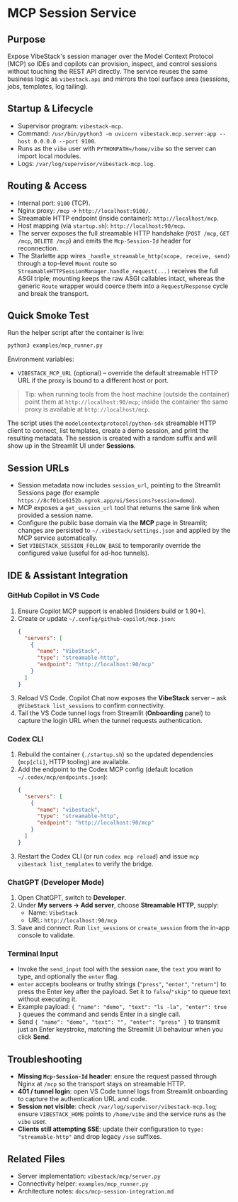 # MCP Session Service

## Purpose
Expose VibeStack's session manager over the Model Context Protocol (MCP) so IDEs and copilots can provision, inspect, and control sessions without touching the REST API directly. The service reuses the same business logic as `vibestack.api` and mirrors the tool surface area (sessions, jobs, templates, log tailing).

## Startup & Lifecycle
- Supervisor program: `vibestack-mcp`.
- Command: `/usr/bin/python3 -m uvicorn vibestack.mcp.server:app --host 0.0.0.0 --port 9100`.
- Runs as the `vibe` user with `PYTHONPATH=/home/vibe` so the server can import local modules.
- Logs: `/var/log/supervisor/vibestack-mcp.log`.

## Routing & Access
- Internal port: `9100` (TCP).
- Nginx proxy: `/mcp` → `http://localhost:9100/`.
- Streamable HTTP endpoint (inside container): `http://localhost/mcp`.
- Host mapping (via `startup.sh`): `http://localhost:90/mcp`.
- The server exposes the full streamable HTTP handshake (`POST /mcp`, `GET /mcp`, `DELETE /mcp`) and emits the `Mcp-Session-Id` header for reconnection.
- The Starlette app wires `_handle_streamable_http(scope, receive, send)` through a top-level `Mount` route so `StreamableHTTPSessionManager.handle_request(...)` receives the full ASGI triple; mounting keeps the raw ASGI callables intact, whereas the generic `Route` wrapper would coerce them into a `Request`/`Response` cycle and break the transport.

## Quick Smoke Test
Run the helper script after the container is live:

```bash
python3 examples/mcp_runner.py
```

Environment variables:
- `VIBESTACK_MCP_URL` (optional) – override the default streamable HTTP URL if the proxy is bound to a different host or port.

> Tip: when running tools from the host machine (outside the container) point them at `http://localhost:90/mcp`; inside the container the same proxy is available at `http://localhost/mcp`.

The script uses the `modelcontextprotocol/python-sdk` streamable HTTP client to connect, list templates, create a demo session, and print the resulting metadata. The session is created with a random suffix and will show up in the Streamlit UI under **Sessions**.

## Session URLs
- Session metadata now includes `session_url`, pointing to the Streamlit Sessions page (for example `https://8cf01ce6152b.ngrok.app/ui/Sessions?session=demo`).
- MCP exposes a `get_session_url` tool that returns the same link when provided a session name.
- Configure the public base domain via the **MCP** page in Streamlit; changes are persisted to `~/.vibestack/settings.json` and applied by the MCP service automatically.
- Set `VIBESTACK_SESSION_FOLLOW_BASE` to temporarily override the configured value (useful for ad-hoc tunnels).

## IDE & Assistant Integration

### GitHub Copilot in VS Code
1. Ensure Copilot MCP support is enabled (Insiders build or 1.90+).
2. Create or update `~/.config/github-copilot/mcp.json`:
   ```json
   {
     "servers": [
       {
         "name": "VibeStack",
         "type": "streamable-http",
         "endpoint": "http://localhost:90/mcp"
       }
     ]
   }
   ```
3. Reload VS Code. Copilot Chat now exposes the **VibeStack** server – ask `@VibeStack list_sessions` to confirm connectivity.
4. Tail the VS Code tunnel logs from Streamlit (**Onboarding** panel) to capture the login URL when the tunnel requests authentication.

### Codex CLI
1. Rebuild the container (`./startup.sh`) so the updated dependencies (`mcp[cli]`, HTTP tooling) are available.
2. Add the endpoint to the Codex MCP config (default location `~/.codex/mcp/endpoints.json`):
   ```json
   {
     "servers": [
       {
         "name": "vibestack",
         "type": "streamable-http",
         "endpoint": "http://localhost:90/mcp"
       }
     ]
   }
   ```
3. Restart the Codex CLI (or run `codex mcp reload`) and issue `mcp vibestack list_templates` to verify the bridge.

### ChatGPT (Developer Mode)
1. Open ChatGPT, switch to **Developer**.
2. Under **My servers → Add server**, choose **Streamable HTTP**, supply:
   - Name: `VibeStack`
   - URL: `http://localhost:90/mcp`
3. Save and connect. Run `list_sessions` or `create_session` from the in-app console to validate.

### Terminal Input
- Invoke the `send_input` tool with the session `name`, the `text` you want to type, and optionally the `enter` flag.
- `enter` accepts booleans or truthy strings (`"press"`, `"enter"`, `"return"`) to press the Enter key after the payload. Set it to `false`/`"skip"` to queue text without executing it.
- Example payload: `{ "name": "demo", "text": "ls -la", "enter": true }` queues the command and sends Enter in a single call.
- Send `{ "name": "demo", "text": "", "enter": "press" }` to transmit just an Enter keystroke, matching the Streamlit UI behaviour when you click **Send**.

## Troubleshooting
- **Missing `Mcp-Session-Id` header**: ensure the request passed through Nginx at `/mcp` so the transport stays on streamable HTTP.
- **401 / tunnel login**: open VS Code tunnel logs from Streamlit onboarding to capture the authentication URL and code.
- **Session not visible**: check `/var/log/supervisor/vibestack-mcp.log`; ensure `VIBESTACK_HOME` points to `/home/vibe` and the service runs as the `vibe` user.
- **Clients still attempting SSE**: update their configuration to `type: "streamable-http"` and drop legacy `/sse` suffixes.

## Related Files
- Server implementation: `vibestack/mcp/server.py`
- Connectivity helper: `examples/mcp_runner.py`
- Architecture notes: `docs/mcp-session-integration.md`

